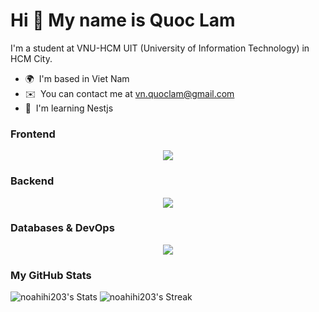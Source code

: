 Hi 👋 My name is Quoc Lam
=========================

I'm a student at VNU-HCM UIT (University of Information Technology) in HCM City.

* 🌍  I'm based in Viet Nam
* ✉️  You can contact me at [vn.quoclam@gmail.com](mailto:vn.quoclam@gmail.com)
* 🧠  I'm learning Nestjs

### Frontend
<p align="center">
  <a href="https://skillicons.dev">
    <img src="https://skillicons.dev/icons?i=bootstrap,css,html,js,nextjs,react,redux,sass,tailwind,ts" />
  </a>
</p>

### Backend
<p align="center">
  <a href="https://skillicons.dev">
    <img src="https://skillicons.dev/icons?i=cs,c,cpp,nestjs,nodejs,npm,py" />
  </a>
</p>

### Databases & DevOps
<p align="center">
  <a href="https://skillicons.dev">
    <img src="https://skillicons.dev/icons?i=git,aws,docker,c,linux,mysql,postman,postgres,prisma,supabase,sequelize" />
  </a>
</p>

### My GitHub Stats

![noahihi203's Stats](https://github-readme-stats.vercel.app/api?username=noahihi203&theme=omni&show_icons=true&hide_border=false&count_private=true)
![noahihi203's Streak](https://github-readme-streak-stats.herokuapp.com/?user=noahihi203&theme=omni&hide_border=false)
